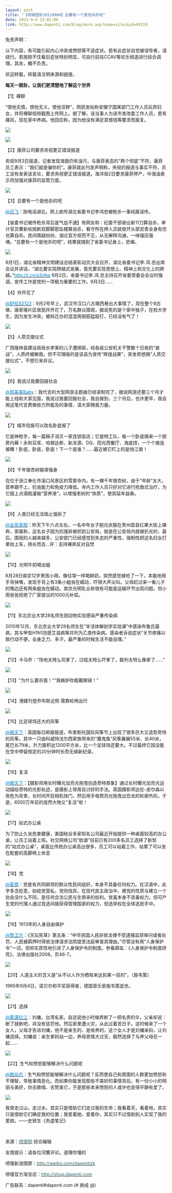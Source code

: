 ```yaml
---
layout: post
title: "【喷嚏图卦20110904】总要有一个是他杀的吧"
date: 2011-9-4 13:01:00
link: http://www.dapenti.com/blog/more.asp?name=xilei&id=49119
---
```


<div class="oblog_text" align="left">
<p>免责声明： 
</p>
<p>以下内容，有可能引起内心冲突或愤怒等不适症状。若有此症状自觉被误导者，请绕行。若按捺不住看后症状特别明显，可自行前往CCAV等欢乐频道进行综合调理。其余，概不负责。<a></a> </p>
<p>欢迎转载，转载请注明来源和链接。</p>
<p><strong>每天一图卦，让我们更清楚地了解这个世界</strong></p>
<p>【1】裸聊</p>
<p>“恨他无情，恨他无义，恨他淫秽”，网民发帖称安徽宁国某部门工作人员玩弄妇女，并将裸聊视频截图上传网上。据了解，该当事人为该市发改委工作人员，患有痛风，现在家中养病。他回应称，因为他没有满足其借钱等要求而报复。</p>
<p><img style="BORDER-BOTTOM-COLOR: #000000; BORDER-TOP-COLOR: #000000; BORDER-RIGHT-COLOR: #000000; BORDER-LEFT-COLOR: #000000" border="0" src="http://ptimg.org:88/dapenti/BlkuAUx6/sdPsp.jpg"></p>
<p><img style="BORDER-BOTTOM-COLOR: #000000; BORDER-TOP-COLOR: #000000; BORDER-RIGHT-COLOR: #000000; BORDER-LEFT-COLOR: #000000" border="0" src="http://ptimg.org:88/dapenti/BlkuAGG1/CBLUu.jpg"></p>
<p>【2】康菲公司要求央视更正错误报道</p>
<p>央视9月3日报道，记者发现海面仍有油污，与康菲表态的“两个彻底”不符，康菲员工表示：“我们就是骗你的”。康菲就此刊发声明称，央视的报道与事实不符，员工没有发表该言论，要求央视更正错误报道。海洋局2日要求康菲停产，中海油表示将加强对康菲的监管力度。</p>
<p><img style="BORDER-BOTTOM-COLOR: #000000; BORDER-TOP-COLOR: #000000; BORDER-RIGHT-COLOR: #000000; BORDER-LEFT-COLOR: #000000" border="0" src="http://ptimg.org:88/dapenti/BlkHWXSR/aaejq.jpg"></p>
<p>【3】总要有一个是他杀的吧</p>
<p><a href="http://weibo.com/1642326133" action-type="namecard" action-data="uid=1642326133&amp;name=@邓飞&amp;reason=&amp;type=&amp;direction=auto&amp;urltype=usercard&amp;pageid=profile&amp;param=type###uid###name###reason###pageid" namecard="true" uid="1642326133"><font color="#0082cb">@邓飞</font></a>：刚电话湖北，网上疯传湖北省委书记李鸿忠被枪杀一事纯属谣传。</p>
<p class="sms" mid="3353852178909310" type="3">【省委书记被传枪杀背后是气血不通】有网友称：纪委干部谢业新11刀算自杀，审计官员曹新权挑断双脚脚筋坠楼算自杀，看守所在押人员姚俊开头部淤青全身有伤也算自杀。民间猜疑纷纷，湖北官方视而不见，从无解释沟通，一味强压强堵。“总要有一个是他杀的吧”，结果就搞到了省委书记身上，悲催。</p>
<p><img style="BORDER-BOTTOM-COLOR: #000000; BORDER-TOP-COLOR: #000000; BORDER-RIGHT-COLOR: #000000; BORDER-LEFT-COLOR: #000000" border="0" src="http://ptimg.org:88/dapenti/BlkQP1hE/b7Qw5.jpg"></p>
<p>9月1日，湖北省精神文明建设总结表彰动员大会召开，湖北省委书记李.鸿.忠出席会议并讲话，“湖北要实现跨越式发展，首先要实现思想上、精神上和文化上的跨越。”<a title="http://news.xinmin.cn/domestic/gnkb/2011/09/02/11928334.html" href="http://t.cn/a3rAte?u=1652811601&amp;m=3353631169310979" target="_blank" action-data="url=http%3A%2F%2Fnews.xinmin.cn%2Fdomestic%2Fgnkb%2F2011%2F09%2F02%2F11928334.html&amp;type=url" mt="url"><font color="#0082cb">http://t.cn/a3rAte</font></a> 9月2日，省委书记李.鸿.忠主持召开省委常委会会议时强调，宣传工作是党的一项极为重要的工作。9月3日......</p>
<p>【4】炸开花了</p>
<p><a href="http://weibo.com/1222046075" action-type="namecard" action-data="uid=1222046075&amp;name=@舒拉82123&amp;reason=&amp;type=&amp;direction=auto&amp;urltype=usercard&amp;pageid=mymblog&amp;param=type###uid###name###reason###pageid" namecard="true" uid="1222046075"><font color="#0082cb">@舒拉82123</font></a>：9月2号早上，武汉市汉口八古墩西巷出大事情了，现在整个8古墩，唐家墩片区居民炸开花了，万名群众围观，据说死的是个家中独子，在校大学生，因为发生冲突，被拆迁办的混混用钢筋猛殴打，已经没有气了！</p>
<p><img style="BORDER-BOTTOM-COLOR: #000000; BORDER-TOP-COLOR: #000000; BORDER-RIGHT-COLOR: #000000; BORDER-LEFT-COLOR: #000000" border="0" src="http://ptimg.org:88/dapenti/BlkS0xub/7DQbj.jpg"></p>
<p>【5】人质交接仪式</p>
<p>广西隆林县建设局局长李某的儿子遭绑架，经各级公安机关干警数个日夜的“奋战”，人质终被解救。但不可理喻的是该县为宣传“辉煌战果”，突发奇想搞“人质交接仪式”，不想引来非议。</p>
<p><img style="BORDER-BOTTOM-COLOR: #000000; BORDER-TOP-COLOR: #000000; BORDER-RIGHT-COLOR: #000000; BORDER-LEFT-COLOR: #000000" border="0" src="http://ptimg.org:88/dapenti/Bll3RejK/poYkQ.jpg"></p>
<p>【6】我说过我要回报社会</p>
<p><a href="http://weibo.com/1741865482" action-type="namecard" action-data="uid=1741865482&amp;name=@郭美美Baby&amp;reason=&amp;type=&amp;direction=auto&amp;urltype=usercard&amp;pageid=mymblog&amp;param=type###uid###name###reason###pageid" namecard="true" uid="1741865482"><font color="#0082cb">@郭美美Baby</font></a>：我代言的大型网游主题曲已经录制完了，据说网游还要三个月才能上线和大家见面，我说过我要回报社会，我会做到，三个月后，也许更早，我会用这笔代言费做些力所能及的事情，请大家赐我力量。</p>
<p><img style="BORDER-BOTTOM-COLOR: #000000; BORDER-TOP-COLOR: #000000; BORDER-RIGHT-COLOR: #000000; BORDER-LEFT-COLOR: #000000" border="0" src="http://ptimg.org:88/dapenti/BlldVUs8/SPh5i.jpg"></p>
<p>【7】城市信报可以改名卧底报了</p>
<p>它是神枪手，每一篇稿子消灭一家连锁饭店；它是特工队，每一个卧底搞来一个厨房内幕！永和豆浆、哈根达斯、新龙源、DQ、阳光西餐厅、海底捞，一个个接连被曝！卧底，卧底，卧底！下一个是谁？……最近被它盯上的是俏江南！</p>
<p><img style="BORDER-BOTTOM-COLOR: #000000; BORDER-TOP-COLOR: #000000; BORDER-RIGHT-COLOR: #000000; BORDER-LEFT-COLOR: #000000" border="0" src="http://ptimg.org:88/dapenti/BllIXYN9/E5ZoX.jpg"></p>
<p>【8】千年银杏树输液强身</p>
<p>在位于浙江奉化市溪口风景区的雪窦寺内，有一棵千年银杏树，由于“年龄”太大，营养跟不上，抗虫能力和免疫力降低。寺内工作人员只好对它进行抢救式治疗，为它插上点滴瓶灌输“营养液”，以增强老树的“体质”，使其延年益寿。</p>
<p><img style="BORDER-BOTTOM-COLOR: #000000; BORDER-TOP-COLOR: #000000; BORDER-RIGHT-COLOR: #000000; BORDER-LEFT-COLOR: #000000" border="0" src="http://ptimg.org:88/dapenti/BlmlsmyC/EZRxx.jpg"></p>
<p>【9】人类已经无法阻止强拆了</p>
<p><a href="http://weibo.com/quanminzhenxiang" action-type="namecard" action-data="uid=2249742534&amp;name=@全民真相&amp;reason=&amp;type=&amp;direction=auto&amp;urltype=usercard&amp;pageid=mymblog&amp;param=type###uid###name###reason###pageid" namecard="true" uid="2249742534"><font color="#0082cb">@全民真相</font></a>：昨天下午六点左右，一名中年女子脱光衣服在贵州盘县红果大街上裸奔，家属称，这名女子因为抗强拆被抓到公安局，她是在公安局内就被扒光的，最后，围观的人越来越多，公安部门已经感觉到失态的严重性，强制性把这名妇女打晕抬上车，扬长而去…评：支持裸奔反对自焚</p>
<p><img style="BORDER-BOTTOM-COLOR: #000000; BORDER-TOP-COLOR: #000000; BORDER-RIGHT-COLOR: #000000; BORDER-LEFT-COLOR: #000000" border="0" src="http://ptimg.org:88/dapenti/Blm3svRs/qQstL.jpg"></p>
<p>【10】光明牛奶喝出蛆</p>
<p>8月28日南京12岁男孩小雨，像往常一样喝鲜奶，突然感觉被呛了一下，本能地用手背抹嘴，发现手背上有3条小蛆虫在蠕动，吓得大声尖叫。父母赶过来一看儿子的嘴边还有两条蛆虫在蠕动。南京光明乳业称很有可能是运输环节出现问题。但小雨爸爸拒绝了厂家提议的1000元补偿。</p>
<p><img style="BORDER-BOTTOM-COLOR: #000000; BORDER-TOP-COLOR: #000000; BORDER-RIGHT-COLOR: #000000; BORDER-LEFT-COLOR: #000000" border="0" src="http://ptimg.org:88/dapenti/BllMCyoP/ALGuL.jpg"></p>
<p>【11】东北农业大学28名师生因动物实验感染严重传染病</p>
<p>2010年12月，东北农业大学28名师生在“羊活体解剖学实验课”中感染布鲁氏菌病，其与甲型H1N1流感艾滋病等并列为乙类传染病。感染者诉说症状“关节疼痛以致行动不便，全身乏力、多汗，最严重的时候生活不能自理。” </p>
<p><img style="BORDER-BOTTOM-COLOR: #000000; BORDER-TOP-COLOR: #000000; BORDER-RIGHT-COLOR: #000000; BORDER-LEFT-COLOR: #000000" border="0" src="http://ptimg.org:88/dapenti/BllPpoYz/npYyx.jpg"></p>
<p>【12】卡马乔：“场地太特么坑爹了，过程太特么吓爹了，裁判太特么像爹了……” </p>
<p><img style="BORDER-BOTTOM-COLOR: #000000; BORDER-TOP-COLOR: #000000; BORDER-RIGHT-COLOR: #000000; BORDER-LEFT-COLOR: #000000" border="0" src="http://ptimg.org:88/dapenti/BllWnuL6/gp0Pc.jpg"></p>
<p>【13】“为什么要杀我！”“我嫉妒你能戴眼镜！” </p>
<p><img style="BORDER-BOTTOM-COLOR: #000000; BORDER-TOP-COLOR: #000000; BORDER-RIGHT-COLOR: #000000; BORDER-LEFT-COLOR: #000000" border="0" src="http://ptimg.org:88/dapenti/BlldlrTD/K5laa.jpg"></p>
<p>【14】港媒刊登乔布斯近照 需靠轮椅出行</p>
<p><img style="BORDER-BOTTOM-COLOR: #000000; BORDER-TOP-COLOR: #000000; BORDER-RIGHT-COLOR: #000000; BORDER-LEFT-COLOR: #000000" border="0" src="http://ptimg.org:88/dapenti/BllXNOmY/vOjM5.jpg"></p>
<p>【15】比足球场还大的风筝</p>
<p><a href="http://weibo.com/1893801487" target="_blank"><font color="#0082cb">@微天下</font></a>：英国每日邮报报道，布里斯托国际风筝节上出现了很多巨大又造型奇特的风筝。其中一只由科威特法尔西家族带来的“魔鬼鱼”风筝翼展55米、长40米，尾巴长79米，升力面积达1200平方米，比一个足球场还要大。不过最终它因没能在空中停留规定的20分钟时长而无缘新纪录。</p>
<p><img style="BORDER-BOTTOM-COLOR: #000000; BORDER-TOP-COLOR: #000000; BORDER-RIGHT-COLOR: #000000; BORDER-LEFT-COLOR: #000000" border="0" src="http://ptimg.org:88/dapenti/BllQW2OP/dfp6k.jpg"></p>
<p>【16】复活</p>
<p><a href="http://weibo.com/1893801487" target="_blank"><font color="#0082cb">@微天下</font></a>：【摄影师用长时曝光加亮光拖曳创造奇特景象】通过长时曝光加亮光运动描绘奇特的光影轨迹，是摄影上常用且讨好的手法。英国摄影师达伦-皮尔森以夜色为背景，长时间开启相机快门，然后用手电筒亮光拖曳出恐龙的轮廓外形。于是，6500万年前的庞然大物又“复活”啦！</p>
<p><img style="BORDER-BOTTOM-COLOR: #000000; BORDER-TOP-COLOR: #000000; BORDER-RIGHT-COLOR: #000000; BORDER-LEFT-COLOR: #000000" border="0" src="http://ptimg.org:88/dapenti/BllTPBwu/13w6W0.jpg"></p>
<p>【17】站式办公桌</p>
<p>为了防止久坐危害健康，美国硅谷多家知名公司最近开始提供一种桌面较高的办公桌，让员工站着上班。社交网络公司“脸谱”目前已有200多名员工选择了新型的“站式办公桌”，桌面比传统办公桌高出很多，员工可以站着工作，站累了可以坐在配套的高脚椅上休息</p>
<p><img style="BORDER-BOTTOM-COLOR: #000000; BORDER-TOP-COLOR: #000000; BORDER-RIGHT-COLOR: #000000; BORDER-LEFT-COLOR: #000000" border="0" src="http://ptimg.org:88/dapenti/BlkZ5Oxb/XvNyw.jpg"></p>
<p>【18】党</p>
<p><a href="http://weibo.com/xiashang1969" action-type="namecard" action-data="uid=1497878455&amp;name=@夏商&amp;reason=&amp;type=&amp;direction=auto&amp;urltype=usercard&amp;pageid=mymblog&amp;param=type###uid###name###reason###pageid" namecard="true" uid="1497878455"><font color="#0082cb">@夏商</font></a>：党是有共同纲领的群众性民间组织，本身不具备任何权力。在汉语中，此字多含贬意，如结党营私，党同伐异。在现代民主政治中，建党的性质与建立一个协会没什么不同，是任何合法公民与生俱来的权利。党虽本身不具备权力，但可产生党的代理人通过竞选间接获得管理国家的权力，但选举权在全体选民手中。</p>
<p><img style="BORDER-BOTTOM-COLOR: #000000; BORDER-TOP-COLOR: #000000; BORDER-RIGHT-COLOR: #000000; BORDER-LEFT-COLOR: #000000" border="0" src="http://ptimg.org:88/dapenti/Bllak468/uPr98.jpg"></p>
<p>【19】1913年的人身自由保护</p>
<p><a href="http://weibo.com/weifanghe" action-type="namecard" action-data="uid=1216766752&amp;name=@贺卫方&amp;reason=&amp;type=&amp;direction=auto&amp;urltype=usercard&amp;pageid=mymblog&amp;param=type###uid###name###reason###pageid" namecard="true" uid="1216766752"><font color="#0082cb">@贺卫方</font></a>：《天坛宪草》第五条：“中华民国人民非依法律不受逮捕监禁审问或者处罚，人民被羁押时得依法律请求法院提至法庭审查其理由。”尽管没有用“人身保护令”一词，但却实质性地引进了人身保护令的制度。参看薛竑：《人身保护令制度研究》，法律出版社2008，页46-7。</p>
<p><img style="BORDER-BOTTOM-COLOR: #000000; BORDER-TOP-COLOR: #000000; BORDER-RIGHT-COLOR: #000000; BORDER-LEFT-COLOR: #000000" border="0" src="http://ptimg.org:88/dapenti/BlkXkqZp/i6WSf.jpg"></p>
<p>【20】人道主义的含义是“从不以人作为牺牲来达到某一目的”。（施韦策）</p>
<p>1965年9月4日，诺贝尔和平奖获得者，德国音乐家施韦策逝世。</p>
<p><img style="BORDER-BOTTOM-COLOR: #000000; BORDER-TOP-COLOR: #000000; BORDER-RIGHT-COLOR: #000000; BORDER-LEFT-COLOR: #000000" border="0" src="http://ptimg.org:88/dapenti/Bllbe83D/ihCzp.jpg"></p>
<p>【21】选择</p>
<p><a href="http://weibo.com/1454884585" target="_blank"><font color="#0082cb">@雾满拦江</font></a>：刘墉，台湾名家。自述说他小时候弄断了一把名贵的伞，父亲却说：断了就断吧，并没有惩罚他。然后家里遭火灾，从此过着苦日子。这时候来了一个女人，父母才告诉刘墉，他不是亲生的，是收养的，这个女人才是刘墉亲妈，让刘墉选择。刘墉说：亲生爹妈站一边，养母恩情大过天，毅然选择了与养父母在一起……</p>
<p><img style="BORDER-BOTTOM-COLOR: #000000; BORDER-TOP-COLOR: #000000; BORDER-RIGHT-COLOR: #000000; BORDER-LEFT-COLOR: #000000" border="0" src="http://ptimg.org:88/dapenti/BllYyJRV/ddfNu.jpg"></p>
<p>【22】生气和愤怒能够解决什么问题呢</p>
<p><a href="http://weibo.com/1848155523" target="_blank"><font color="#0082cb">@微杂志</font></a>：生气和愤怒能够解决什么问题呢？反而使自己和周围的人群更加愤怒和不理智，导致事情恶化。而如果你能发现那些不美好的事情背后，有一份小小的明丽与美好，你去歌唱、去赞美它，于是那些本来愤怒的人或许也变得平静有爱了。</p>
<p><img style="BORDER-BOTTOM-COLOR: #000000; BORDER-TOP-COLOR: #000000; BORDER-RIGHT-COLOR: #000000; BORDER-LEFT-COLOR: #000000" border="0" src="http://ptimg.org:88/dapenti/Blm6SYnf/RYHvS.jpg"></p>
<p class="sms" mid="3353462893307391" type="1">我曾走过山，走过水，其实只是借助它们走过我的生命；我看着天，看着地，其实只是借助它们确定我的位置；我爱着她，爱着你，其实只不过借助别人实现了我的爱欲。——史铁生《务虚笔记》</p>
<p>&#160;</p>
<p>来源：<a href="http://www.dapenti.com/" target="_blank"><font color="#336666">喷嚏网</font></a> 综合编辑 </p>
<p>友情提示：请各位河蟹评论。道理你懂的</p>
<p>喷嚏新浪围脖：<a href="http://weibo.com/dapentizk"><font color="#336666">http://weibo.com/dapentizk</font></a></p>
<p>喷嚏官方淘宝店：<a href="http://shop.dapenti.com/"><font color="#336666">http://shop.dapenti.com</font></a></p>
<p>广告联系：dapenti#dapenti.com (# 换成 @)</p>
</div>